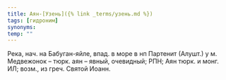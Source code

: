 ```yaml
---
title: Аян-[Узень]({% link _terms/узень.md %})
tags: [гидроним]
synonyms:
temp: ""
---
```


Река, нач. на Бабуган-яйле, впад. в море в нп Партенит (Алушт.) у м. Медвежонок
– тюрк. аян – явный, очевидный; РПН; Аян тюрк. и монг. ИЛ; возм., из греч.
Святой Иоанн.
